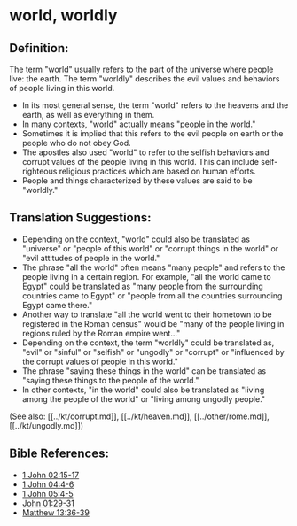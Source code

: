 # world, worldly #

## Definition: ##

The term "world" usually refers to the part of the universe where people live: the earth. The term "worldly" describes the evil values and behaviors of people living in this world.

* In its most general sense, the term "world" refers to the heavens and the earth, as well as everything in them.
* In many contexts, "world" actually means "people in the world."
* Sometimes it is implied that this refers to the evil people on earth or the people who do not obey God.
* The apostles also used "world" to refer to the selfish behaviors and corrupt values of the people living in this world. This can include self-righteous religious practices which are based on human efforts.
* People and things characterized by these values are said to be "worldly."

## Translation Suggestions: ##

* Depending on the context, "world" could also be translated as "universe" or "people of this world" or "corrupt things in the world" or "evil attitudes of people in the world."
* The phrase "all the world" often means "many people" and refers to the people living in a certain region. For example, "all the world came to Egypt" could be translated as "many people from the surrounding countries came to Egypt" or "people from all the countries surrounding Egypt came there."
* Another way to translate "all the world went to their hometown to be registered in the Roman census" would be "many of the people living in regions ruled by the Roman empire went..."
* Depending on the context, the term "worldly" could be translated as, "evil" or "sinful" or "selfish" or "ungodly" or "corrupt" or "influenced by the corrupt values of people in this world."
* The phrase "saying these things in the world" can be translated as "saying these things to the people of the world."
* In other contexts, "in the world" could also be translated as "living among the people of the world" or "living among ungodly people."

(See also: [[../kt/corrupt.md]], [[../kt/heaven.md]], [[../other/rome.md]], [[../kt/ungodly.md]])

## Bible References: ##

* [1 John 02:15-17](en/tn/1jn/help/02/15)
* [1 John 04:4-6](en/tn/1jn/help/04/04)
* [1 John 05:4-5](en/tn/1jn/help/05/04)
* [John 01:29-31](en/tn/jhn/help/01/29)
* [Matthew 13:36-39](en/tn/mat/help/13/36)